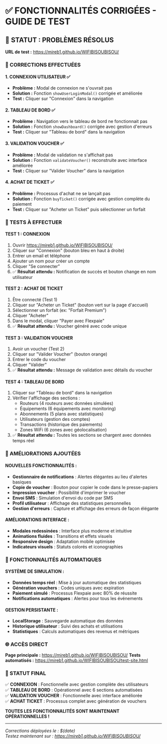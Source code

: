 # ✅ FONCTIONNALITÉS CORRIGÉES - GUIDE DE TEST

## 🎯 STATUT : PROBLÈMES RÉSOLUS

**URL de test :** https://mireb1.github.io/WIFIBISOUBISOU/

### 🔧 CORRECTIONS EFFECTUÉES

#### 1. **CONNEXION UTILISATEUR** ✅
- **Problème :** Modal de connexion ne s'ouvrait pas
- **Solution :** Fonction `showUserLoginModal()` corrigée et améliorée
- **Test :** Cliquer sur "Connexion" dans la navigation

#### 2. **TABLEAU DE BORD** ✅
- **Problème :** Navigation vers le tableau de bord ne fonctionnait pas
- **Solution :** Fonction `showDashboard()` corrigée avec gestion d'erreurs
- **Test :** Cliquer sur "Tableau de bord" dans la navigation

#### 3. **VALIDATION VOUCHER** ✅
- **Problème :** Modal de validation ne s'affichait pas
- **Solution :** Fonction `validateVoucher()` reconstruite avec interface améliorée
- **Test :** Cliquer sur "Valider Voucher" dans la navigation

#### 4. **ACHAT DE TICKET** ✅
- **Problème :** Processus d'achat ne se lançait pas
- **Solution :** Fonction `buyTicket()` corrigée avec gestion complète du paiement
- **Test :** Cliquer sur "Acheter un Ticket" puis sélectionner un forfait

### 🧪 TESTS À EFFECTUER

#### **TEST 1 : CONNEXION**
1. Ouvrir https://mireb1.github.io/WIFIBISOUBISOU/
2. Cliquer sur "Connexion" (bouton bleu en haut à droite)
3. Entrer un email et téléphone
4. Ajouter un nom pour créer un compte
5. Cliquer "Se connecter"
6. ✅ **Résultat attendu :** Notification de succès et bouton change en nom utilisateur

#### **TEST 2 : ACHAT DE TICKET**
1. Être connecté (Test 1)
2. Cliquer sur "Acheter un Ticket" (bouton vert sur la page d'accueil)
3. Sélectionner un forfait (ex: "Forfait Premium")
4. Cliquer "Acheter"
5. Dans le modal, cliquer "Payer avec Flexpaie"
6. ✅ **Résultat attendu :** Voucher généré avec code unique

#### **TEST 3 : VALIDATION VOUCHER**
1. Avoir un voucher (Test 2)
2. Cliquer sur "Valider Voucher" (bouton orange)
3. Entrer le code du voucher
4. Cliquer "Valider"
5. ✅ **Résultat attendu :** Message de validation avec détails du voucher

#### **TEST 4 : TABLEAU DE BORD**
1. Cliquer sur "Tableau de bord" dans la navigation
2. Vérifier l'affichage des sections :
   - Routeurs (4 routeurs avec données simulées)
   - Équipements (6 équipements avec monitoring)
   - Abonnements (5 plans avec statistiques)
   - Utilisateurs (gestion des comptes)
   - Transactions (historique des paiements)
   - Zones WiFi (6 zones avec géolocalisation)
3. ✅ **Résultat attendu :** Toutes les sections se chargent avec données temps réel

### 🎨 AMÉLIORATIONS AJOUTÉES

#### **NOUVELLES FONCTIONNALITÉS :**
- **Gestionnaire de notifications** : Alertes élégantes au lieu d'alertes basiques
- **Copie de voucher** : Bouton pour copier le code dans le presse-papiers
- **Impression voucher** : Possibilité d'imprimer le voucher
- **Envoi SMS** : Simulation d'envoi du code par SMS
- **Profil utilisateur** : Affichage des statistiques personnelles
- **Gestion d'erreurs** : Capture et affichage des erreurs de façon élégante

#### **AMÉLIORATIONS INTERFACE :**
- **Modales redessinées** : Interface plus moderne et intuitive
- **Animations fluides** : Transitions et effets visuels
- **Responsive design** : Adaptation mobile optimisée
- **Indicateurs visuels** : Statuts colorés et iconographies

### 🔄 FONCTIONNALITÉS AUTOMATIQUES

#### **SYSTÈME DE SIMULATION :**
- **Données temps réel** : Mise à jour automatique des statistiques
- **Génération vouchers** : Codes uniques avec expiration
- **Paiement simulé** : Processus Flexpaie avec 80% de réussite
- **Notifications automatiques** : Alertes pour tous les événements

#### **GESTION PERSISTANTE :**
- **LocalStorage** : Sauvegarde automatique des données
- **Historique utilisateur** : Suivi des achats et utilisations
- **Statistiques** : Calculs automatiques des revenus et métriques

### 🌐 ACCÈS DIRECT

**Page principale :** https://mireb1.github.io/WIFIBISOUBISOU/
**Tests automatisés :** https://mireb1.github.io/WIFIBISOUBISOU/test-site.html

### 🎯 STATUT FINAL

✅ **CONNEXION** : Fonctionnelle avec gestion complète des utilisateurs  
✅ **TABLEAU DE BORD** : Opérationnel avec 6 sections automatisées  
✅ **VALIDATION VOUCHER** : Fonctionnelle avec interface améliorée  
✅ **ACHAT TICKET** : Processus complet avec génération de vouchers  

**TOUTES LES FONCTIONNALITÉS SONT MAINTENANT OPÉRATIONNELLES !**

---
*Corrections déployées le : $(date)*  
*Testez maintenant sur : https://mireb1.github.io/WIFIBISOUBISOU/*
